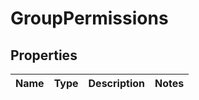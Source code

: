 

# GroupPermissions


## Properties

| Name | Type | Description | Notes |
|------------ | ------------- | ------------- | -------------|



